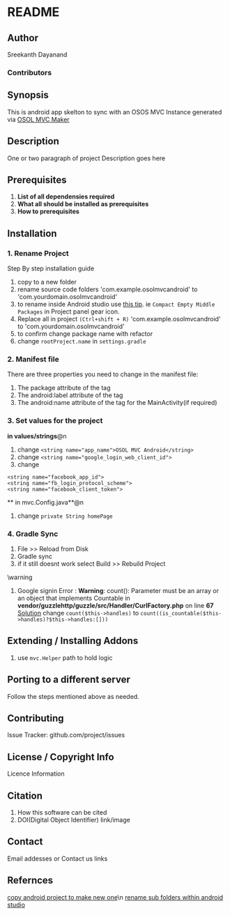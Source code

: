# README
<!-- Replace ^[^#]([\r\n]*) with blank to make a template. In note pad you can also use `negative lookahead` ^(?!") -->


## Author

Sreekanth Dayanand

### Contributors

## Synopsis

This is android app skelton to sync with an OSOS MVC Instance generated via [OSOL MVC Maker](https://hariyom.bitbucket.io/MVCMaker/html/md_readme.html)

## Description
One or two paragraph of project Description goes here

## Prerequisites
1. **List of all dependensies required**
2. **What all should be installed as prerequisites**
3. **How to prerequisites**

## Installation

### 1. Rename Project
Step By step installation guide
1. copy to a new folder
2. rename source code folders 'com.example.osolmvcandroid' to 'com.yourdomain.osolmvcandroid'
3. to rename inside Android studio use [this tip](https://stackoverflow.com/a/29092698). ie `Compact Empty Middle Packages` in Project panel gear icon.
4. Replace all in project `(Ctrl+shift + R)` 'com.example.osolmvcandroid' to 'com.yourdomain.osolmvcandroid'
5. to confirm change package name with refactor
6. change `rootProject.name` in `settings.gradle`
### 2. Manifest file

There are three properties you need to change in the manifest file:

1. The package attribute of the <manifest> tag
2. The android:label attribute of the <application> tag
3. The android:name attribute of the <activity> tag for the MainActivity(if required)


### 3. Set values for the project
 **in values/strings**@n
 
 1. change `<string name="app_name">OSOL MVC Android</string>`
 2. change `<string name="google_login_web_client_id">`
 3. change 
```
<string name="facebook_app_id">
<string name="fb_login_protocol_scheme">
<string name="facebook_client_token">
```

** in mvc.Config.java**@n
1. change `private String homePage`
 
 ### 4. Gradle Sync
1. File &gt;&gt; Reload from Disk
2. Gradle sync
3. if it still doesnt work  select Build >> Rebuild Project
 



\warning 

1. Google signin Error : <b>Warning</b>:  count(): Parameter must be an array or an object that implements Countable in <b>vendor/guzzlehttp/guzzle/src/Handler/CurlFactory.php</b> on line <b>67</b><br />
[Solution](https://stackoverflow.com/a/55238965)
change `count($this->handles)` to `count((is_countable($this->handles)?$this->handles:[]))`

## Extending / Installing Addons
1. use `mvc.Helper` path to hold logic


## Porting to a different server

Follow the steps mentioned above as needed.

## Contributing
Issue Tracker: github.com/project/issues

## License / Copyright Info
Licence Information

## Citation
1. How this software can be cited
2. DOI(Digital Object Identifier) link/image

## Contact
Email addesses or Contact us links

## Refernces

[copy android project to make new one](https://sebhastian.com/android-studio-copy-project/)\n
[rename sub folders within android studio](https://stackoverflow.com/a/29092698)
